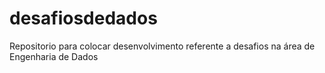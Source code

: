 # desafiosdedados
Repositorio para colocar desenvolvimento referente a desafios na área de Engenharia de Dados
